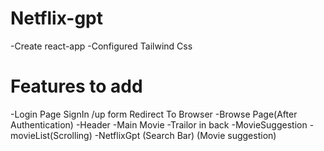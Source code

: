 # Netflix-gpt

-Create react-app
-Configured Tailwind Css

# Features to add

-Login Page
SignIn /up form
Redirect To Browser
-Browse Page(After Authentication)
-Header
-Main Movie
-Trailor in back
-MovieSuggestion
-movieList(Scrolling)
-NetflixGpt
(Search Bar)
(Movie suggestion)
